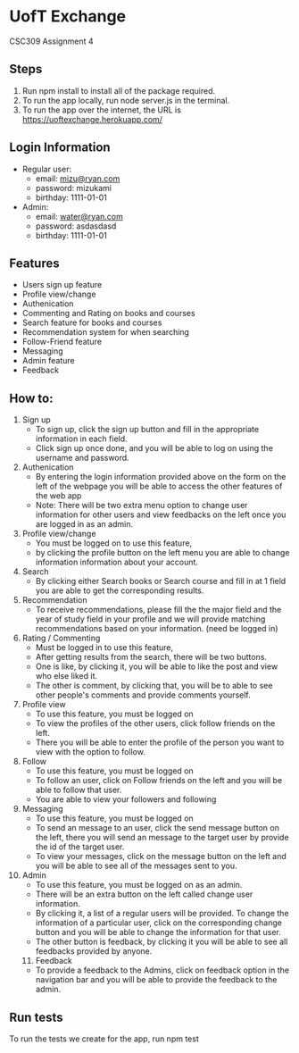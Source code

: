 # UofT Exchange
CSC309 Assignment 4

## Steps
1. Run npm install to install all of the package required.
2. To run the app locally, run node server.js in the terminal.
3. To run the app over the internet, the URL is https://uoftexchange.herokuapp.com/

## Login Information
- Regular user:
	- email: mizu@ryan.com
	- password: mizukami
	- birthday: 1111-01-01
- Admin:
	- email: water@ryan.com
	- password: asdasdasd
	- birthday: 1111-01-01

## Features
   - Users sign up feature
   - Profile view/change
   - Authenication
   - Commenting and Rating on books and courses
   - Search feature for books and courses
   - Recommendation system for when searching
   - Follow-Friend feature
   - Messaging
   - Admin feature
   - Feedback
   
## How to:
1. Sign up
	- To sign up, click the sign up button and fill in the appropriate information in each field.
	- Click sign up once done, and you will be able to log on using the username and password.
2. Authenication
	- By entering the login information provided above on the form on the left of the webpage you will be able to access the other features of the web app
	- Note: There will be two extra menu option to change user information for other users and view feedbacks on the left once you are logged in as an admin.
3. Profile view/change
	- You must be logged on to use this feature,
	- by clicking the profile button on the left menu you are able to change information information about your account.
4. Search
	- By clicking either Search books or Search course and fill in at 1 field you are able to get the corresponding results.
5. Recommendation
	- To receive recommendations, please fill the the major field and the year of study field in your profile and we will provide matching recommendations based on your information. (need be logged in)
6. Rating / Commenting
	- Must be logged in to use this feature,
	- After getting results from the search, there will be two buttons.
	- One is like, by clicking it, you will be able to like the post and view who else liked it.
	- The other is comment, by clicking that, you will be to able to see other people's comments and provide comments yourself.
7. Profile view
	- To use this feature, you must be logged on
	- To view the profiles of the other users, click follow friends on the left.
	- There you will be able to enter the profile of the person you want to view with the option to follow.
8. Follow
	- To use this feature, you must be logged on
	- To follow an user, click on Follow friends on the left and you will be able to follow that user.
	- You are able to view your followers and following
9. Messaging
	- To use this feature, you must be logged on
	- To send an message to an user, click the send message button on the left, there you will send an message to the target user by provide the id of the target user.
	- To view your messages, click on the message button on the left and you will be able to see all of the messages sent to you.
10. Admin
	- To use this feature, you must be logged on as an admin.
	- There will be an extra button on the left called change user information.
	- By clicking it, a list of a regular users will be provided. To change the information of a particular user, click on the corresponding change button and you will be able to change the information for that user.
	- The other button is feedback, by clicking it you will be able to see all feedbacks provided by anyone.
	11. Feedback
	- To provide a feedback to the Admins, click on feedback option in the navigation bar and you will be able to provide the feedback to the admin.

## Run tests
To run the tests we create for the app, run npm test









